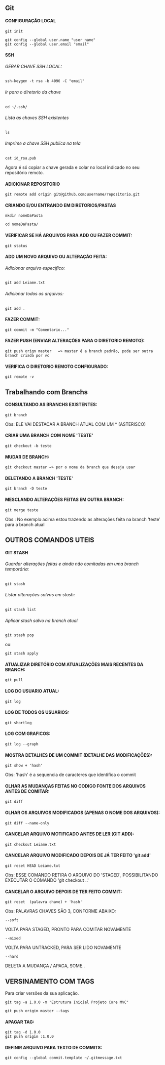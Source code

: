## Git

#### CONFIGURAÇÃO LOCAL

```
git init

git config --global user.name "user name"
git config --global user.email "email"
```

#### SSH

###### GERAR CHAVE SSH LOCAL:

```
ssh-keygen -t rsa -b 4096 -C "email"
```

###### Ir para o diretorio da chave

```
cd ~/.ssh/	
```

###### Lista as chaves SSH existentes 

```
ls	
```

###### Imprime a chave SSH publica na tela

```
cat id_rsa.pub
```

Agora é só copiar a chave gerada e colar no local indicado no seu repositório remoto.
		
    

#### ADICIONAR REPOSITORIO 
```
git remote add origin git@github.com:username/repositorio.git
```


#### CRIANDO E/OU ENTRANDO EM DIRETORIOS/PASTAS
```
mkdir nomeDaPasta

cd nomeDaPasta/
```

#### VERIFICAR SE HÁ ARQUIVOS PARA ADD OU FAZER COMMIT:
```
git status
```

#### ADD UM NOVO ARQUIVO OU ALTERAÇÃO FEITA:

###### Adicionar arquivo específico:
```
git add Leiame.txt
```

###### Adicionar todos os arquivos:
```
git add .
```

#### FAZER COMMIT:
```
git commit -m "Comentario..."
```

#### FAZER PUSH (ENVIAR ALTERAÇÕES PARA O DIRETORIO REMOTO):
```
git push orign master 	=> master é a branch padrão, pode ser outra branch criada por vc
```

#### VERIFICA O DIRETORIO REMOTO CONFIGURADO:
```
git remote -v
```


## Trabalhando com Branchs

#### CONSULTANDO AS BRANCHS EXISTENTES:
```
git branch
```

Obs: ELE VAI DESTACAR A BRANCH ATUAL COM UM * (ASTERISCO)

#### CRIAR UMA BRANCH COM NOME 'TESTE'
```
git checkout -b teste
```

#### MUDAR DE BRANCH:
```
git checkout master => por o nome da branch que deseja usar
```

#### DELETANDO A BRANCH 'TESTE'
```
git branch -D teste
```

#### MESCLANDO ALTERAÇÕES FEITAS EM OUTRA BRANCH:
```
git merge teste
```
Obs : No exemplo acima estou trazendo as alterações feita na branch 'teste' para  a branch atual


## OUTROS COMANDOS UTEIS 

#### GIT STASH
###### Guardar alterações feitas e ainda não comitadas em uma branch temporária:
```
git stash
```

###### Listar alterações salvas em stash:
```
git stash list
```

###### Aplicar stash salvo na branch atual
```
git stash pop
```
ou 
```
git stash apply
```



#### ATUALIZAR DIRETÓRIO COM ATUALIZAÇÕES MAIS RECENTES DA BRANCH:
```				
git pull
```
#### LOG DO USUARIO ATUAL:
```
git log
```
#### LOG DE TODOS OS USUARIOS:
```
git shortlog
```
#### LOG COM GRAFICOS:
```
git log --graph
```
#### MOSTRA DETALHES DE UM COMMIT (DETALHE DAS MODIFICAÇÕES):
```
git show + 'hash'  
```
Obs: 'hash' é a sequencia de caracteres que identifica o commit

#### OLHAR AS MUDANÇAS FEITAS NO CODIGO FONTE DOS ARQUIVOS ANTES DE COMITAR:
```
git diff 
```
#### OLHAR OS ARQUIVOS MODIFICADOS (APENAS O NOME DOS ARQUIVOS):
```
git diff --name-only
```
#### CANCELAR ARQUIVO MOTIFICADO ANTES DE LER (GIT ADD):
```
git checkout Leiame.txt
```
####  CANCELAR ARQUIVO MODIFICADO DEPOIS DE JÁ TER FEITO 'git add'
```
git reset HEAD Leiame.txt   
```
Obs: ESSE COMANDO RETIRA O ARQUIVO DO 'STAGED', POSSIBILITANDO EXECUTAR O COMANDO 'git checkout ..'

#### CANCELAR O ARQUIVO DEPOIS DE TER FEITO COMMIT:
```
git reset  (palavra chave) + 'hash' 
```

Obs: PALAVRAS CHAVES SÃO 3, CONFORME ABAIXO:
```
--soft
```
VOLTA PARA STAGED, PRONTO PARA COMITAR NOVAMENTE
```
--mixed
```
VOLTA PARA UNTRACKED,  PARA SER LIDO NOVAMENTE
```
--hard
```
DELETA A MUDANÇA / APAGA, SOME..


## VERSINAMENTO COM TAGS 

Para criar versões da sua aplicação.

```
git tag -a 1.0.0 -m "Estrutura Inicial Projeto Core MVC"

git push origin master --tags
```


#### APAGAR TAG:
```
git tag -d 1.0.0 	
git push origin :1.0.0 
```


#### DEFINIR ARQUIVO PARA TEXTO DE COMMITS:
```
git config --global commit.template ~/.gitmessage.txt
```
